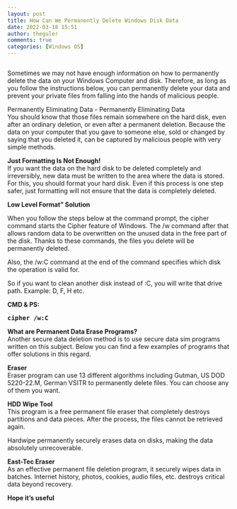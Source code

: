 ```yaml
---
layout: post
title: How Can We Permanently Delete Windows Disk Data
date: 2022-03-18 15:51
author: theguler
comments: true
categories: [Windows OS]
---
```

<!-- wp:image {"id":2305,"sizeSlug":"large","linkDestination":"none"} -->
<figure class="wp-block-image size-large"><img src="https://farukguler.com/assets/post_images/veri.jpg?w=1024" alt="" class="wp-image-2305" /></figure>
<!-- /wp:image -->

<!-- wp:paragraph -->
<p>Sometimes we may not have enough information on how to permanently delete the data on your Windows Computer and disk. Therefore, as long as you follow the instructions below, you can permanently delete your data and prevent your private files from falling into the hands of malicious people.</p>
<!-- /wp:paragraph -->

<!-- wp:paragraph -->
<p>Permanently Eliminating Data - Permanently Eliminating Data<br>You should know that those files remain somewhere on the hard disk, even after an ordinary deletion, or even after a permanent deletion. Because the data on your computer that you gave to someone else, sold or changed by saying that you deleted it, can be captured by malicious people with very simple methods.</p>
<!-- /wp:paragraph -->

<!-- wp:paragraph -->
<p><strong>Just Formatting Is Not Enough!</strong><br>If you want the data on the hard disk to be deleted completely and irreversibly, new data must be written to the area where the data is stored. For this, you should format your hard disk. Even if this process is one step safer, just formatting will not ensure that the data is completely deleted.</p>
<!-- /wp:paragraph -->

<!-- wp:paragraph -->
<p><strong>Low Level Format” Solution</strong></p>
<!-- /wp:paragraph -->

<!-- wp:paragraph -->
<p>When you follow the steps below at the command prompt, the cipher command starts the Cipher feature of Windows. The /w command after that allows random data to be overwritten on the unused data in the free part of the disk. Thanks to these commands, the files you delete will be permanently deleted.</p>
<!-- /wp:paragraph -->

<!-- wp:paragraph -->
<p>Also, the /w:C command at the end of the command specifies which disk the operation is valid for.</p>
<!-- /wp:paragraph -->

<!-- wp:paragraph -->
<p>So if you want to clean another disk instead of :C, you will write that drive path. Example: D, F, H etc.</p>
<!-- /wp:paragraph -->

<!-- wp:paragraph -->
<p><strong>CMD &amp; PS:</strong></p>
<!-- /wp:paragraph -->

<!-- wp:preformatted -->
<pre class="wp-block-preformatted"><strong>cipher /w:C</strong></pre>
<!-- /wp:preformatted -->

<!-- wp:paragraph -->
<p><strong>What are Permanent Data Erase Programs?</strong><br>Another secure data deletion method is to use secure data sim programs written on this subject. Below you can find a few examples of programs that offer solutions in this regard.</p>
<!-- /wp:paragraph -->

<!-- wp:paragraph -->
<p><strong>Eraser</strong><br>Eraser program can use 13 different algorithms including Gutman, US DOD 5220-22.M, German VSITR to permanently delete files. You can choose any of them you want.</p>
<!-- /wp:paragraph -->

<!-- wp:paragraph -->
<p><strong>HDD Wipe Tool</strong><br>This program is a free permanent file eraser that completely destroys partitions and data pieces. After the process, the files cannot be retrieved again.</p>
<!-- /wp:paragraph -->

<!-- wp:paragraph -->
<p>Hardwipe permanently securely erases data on disks, making the data absolutely unrecoverable.</p>
<!-- /wp:paragraph -->

<!-- wp:paragraph -->
<p><strong>East-Tec Eraser</strong><br>As an effective permanent file deletion program, it securely wipes data in batches. Internet history, photos, cookies, audio files, etc. destroys critical data beyond recovery.</p>
<!-- /wp:paragraph -->

<!-- wp:paragraph -->
<p><strong>Hope it’s useful</strong></p>
<!-- /wp:paragraph -->
